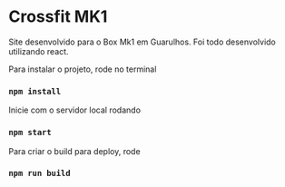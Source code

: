 
# Crossfit MK1
Site desenvolvido para o Box Mk1 em Guarulhos. Foi todo desenvolvido utilizando react.

Para instalar o projeto, rode no terminal
### `npm install`

Inicie com o servidor local rodando
### `npm start`

Para criar o build para deploy, rode 
### `npm run build`
